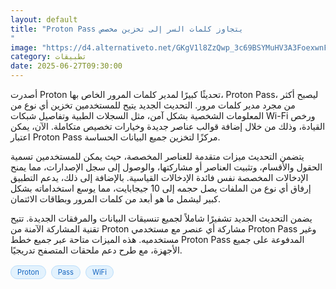 ```yaml
---
layout: default
title: "Proton Pass يتجاوز كلمات السر إلى تخزين مخصص
"
image: "https://d4.alternativeto.net/GKgV1l8ZzQwp_3c69BSYMuHV3A3FoexwnFip0xxP9uM/rs:fill:1520:760:0/g:ce:0:0/YWJzOi8vZGlzdC9jb250ZW50LzE3NTA5NTUxNzQyOTcucG5n.png"
category: تطبيقات
date: 2025-06-27T09:30:00
---
```


أصدرت Proton تحديثًا كبيرًا لمدير كلمات المرور الخاص بها، Proton Pass، ليصبح أكثر من مجرد مدير كلمات مرور. التحديث الجديد يتيح للمستخدمين تخزين أي نوع من المعلومات الشخصية بشكل آمن، مثل السجلات الطبية وتفاصيل شبكات Wi-Fi ورخص القيادة، وذلك من خلال إضافة قوالب عناصر جديدة وخيارات تخصيص متكاملة. الآن، يمكن اعتبار Proton Pass مركزًا لتخزين جميع البيانات الحساسة.

يتضمن التحديث ميزات متقدمة للعناصر المخصصة، حيث يمكن للمستخدمين تسمية الحقول والأقسام، وتثبيت العناصر أو مشاركتها، والوصول إلى سجل الإصدارات، مما يمنح الإدخالات المخصصة نفس فائدة الإدخالات القياسية. بالإضافة إلى ذلك، يدعم التطبيق إرفاق أي نوع من الملفات يصل حجمه إلى 10 جيجابايت، مما يوسع استخداماته بشكل كبير ليشمل ما هو أبعد من كلمات المرور وبطاقات الائتمان.

يضمن التحديث الجديد تشفيرًا شاملاً لجميع تنسيقات البيانات والمرفقات الجديدة. تتيح تقنية المشاركة الآمنة من Proton مشاركة أي عنصر مع مستخدمي Proton Pass وغير مستخدميه. هذه الميزات متاحة عبر جميع خطط Proton Pass المدفوعة على جميع الأجهزة، مع طرح دعم ملحقات المتصفح تدريجيًا.

<div style="margin-top:2px; margin-bottom:2px;"><a href="https://bidjadraft.github.io/?query=Proton" style="background:#e3f2fd; color:#1565c0; font-size:80%; border-radius:12px; padding:3px 10px; margin:2px 4px 2px 0; display:inline-block; border:1px solid #bbdefb; text-decoration:none;">Proton</a> <a href="https://bidjadraft.github.io/?query=Pass" style="background:#e3f2fd; color:#1565c0; font-size:80%; border-radius:12px; padding:3px 10px; margin:2px 4px 2px 0; display:inline-block; border:1px solid #bbdefb; text-decoration:none;">Pass</a> <a href="https://bidjadraft.github.io/?query=WiFi" style="background:#e3f2fd; color:#1565c0; font-size:80%; border-radius:12px; padding:3px 10px; margin:2px 4px 2px 0; display:inline-block; border:1px solid #bbdefb; text-decoration:none;">WiFi</a></div><br><br>
